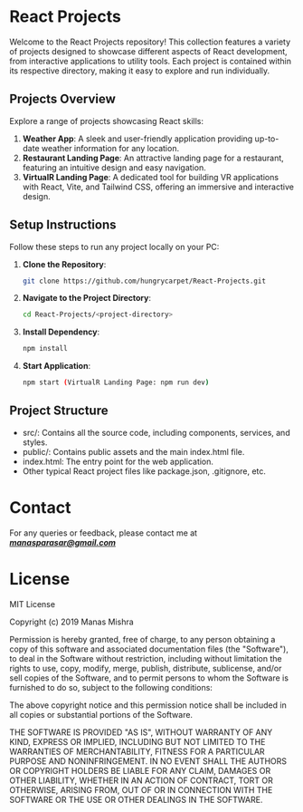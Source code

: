 # React Projects

Welcome to the React Projects repository! This collection features a variety of projects designed to showcase different aspects of React development, from interactive applications to utility tools. Each project is contained within its respective directory, making it easy to explore and run individually.

## Projects Overview

Explore a range of projects showcasing React skills:

1. **Weather App**: A sleek and user-friendly application providing up-to-date weather information for any location.
2. **Restaurant Landing Page**: An attractive landing page for a restaurant, featuring an intuitive design and easy navigation.
3. **VirtualR Landing Page**: A dedicated tool for building VR applications with React, Vite, and Tailwind CSS, offering an immersive and interactive design.

## Setup Instructions

Follow these steps to run any project locally on your PC:

1. **Clone the Repository**:
   ```bash
   git clone https://github.com/hungrycarpet/React-Projects.git
   ```
2. **Navigate to the Project Directory**:
    ```bash
    cd React-Projects/<project-directory>
    ```
2. **Install Dependency**:
    ```bash
    npm install
    ```
3. **Start Application**:
    ```bash
    npm start (VirtualR Landing Page: npm run dev)
    ```
    
## Project Structure
* src/: Contains all the source code, including components, services, and styles.
* public/: Contains public assets and the main index.html file.
* index.html: The entry point for the web application.
* Other typical React project files like package.json, .gitignore, etc.

# Contact
For any queries or feedback, please contact me at ***manasparasar@gmail.com***

# License
MIT License

Copyright (c) 2019 Manas Mishra

Permission is hereby granted, free of charge, to any person obtaining a copy
of this software and associated documentation files (the "Software"), to deal
in the Software without restriction, including without limitation the rights
to use, copy, modify, merge, publish, distribute, sublicense, and/or sell
copies of the Software, and to permit persons to whom the Software is
furnished to do so, subject to the following conditions:

The above copyright notice and this permission notice shall be included in all
copies or substantial portions of the Software.

THE SOFTWARE IS PROVIDED "AS IS", WITHOUT WARRANTY OF ANY KIND, EXPRESS OR
IMPLIED, INCLUDING BUT NOT LIMITED TO THE WARRANTIES OF MERCHANTABILITY,
FITNESS FOR A PARTICULAR PURPOSE AND NONINFRINGEMENT. IN NO EVENT SHALL THE
AUTHORS OR COPYRIGHT HOLDERS BE LIABLE FOR ANY CLAIM, DAMAGES OR OTHER
LIABILITY, WHETHER IN AN ACTION OF CONTRACT, TORT OR OTHERWISE, ARISING FROM,
OUT OF OR IN CONNECTION WITH THE SOFTWARE OR THE USE OR OTHER DEALINGS IN THE
SOFTWARE.
